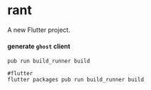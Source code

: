 # rant

A new Flutter project.

#### generate ``ghost`` client

```shell script
pub run build_runner build

#flutter
flutter packages pub run build_runner build
```
